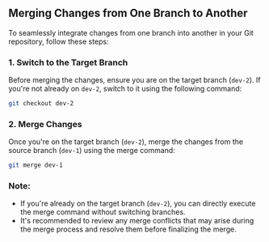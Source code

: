 ## Merging Changes from One Branch to Another

To seamlessly integrate changes from one branch into another in your Git repository, follow these steps:

### 1. Switch to the Target Branch

Before merging the changes, ensure you are on the target branch (`dev-2`). If you're not already on `dev-2`, switch to it using the following command:

```bash
git checkout dev-2
```

### 2. Merge Changes

Once you're on the target branch (`dev-2`), merge the changes from the source branch (`dev-1`) using the merge command:

```bash
git merge dev-1
```

### Note:

- If you're already on the target branch (`dev-2`), you can directly execute the merge command without switching branches.
- It's recommended to review any merge conflicts that may arise during the merge process and resolve them before finalizing the merge.

